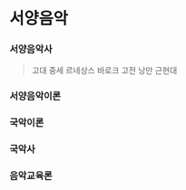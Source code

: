 # 서양음악
### 서양음악사
> 고대
> 중세
> 르네상스
> 바로크
> 고전
> 낭만
> 근현대<br>

### 서양음악이론
### 국악이론
### 국악사
### 음악교육론 
